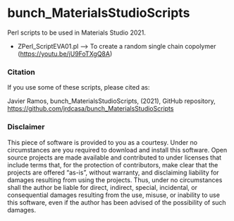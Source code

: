 # bunch_MaterialsStudioScripts

Perl scripts to be used in Materials Studio 2021.

- ZPerl_ScriptEVA01.pl --> To create a random single chain copolymer (https://youtu.be/jU9FoTXgQ8A)

### Citation
If you use some of these scripts, please cited as:

Javier Ramos, bunch_MaterialsStudioScripts, (2021), GitHub repository, https://github.com/jrdcasa/bunch_MaterialsStudioScripts

### Disclaimer

This piece of software is provided to you as a courtesy. Under no circumstances are you required to download and install this software.
Open source projects are made available and contributed to under licenses that include terms that, for the protection of contributors, make clear that the projects are offered “as-is”, without warranty, and disclaiming liability for damages resulting from using the projects. 
Thus, under no circumstances shall the author be liable for direct, indirect, special, incidental, or consequential damages resulting from the use, misuse, or inability to use this software, even if the author has been advised of the possibility of such damages.
